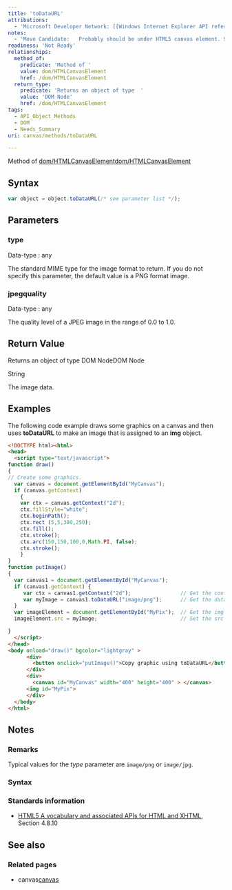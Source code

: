 ```yaml
---
title: 'toDataURL'
attributions:
  - 'Microsoft Developer Network: [[Windows Internet Explorer API reference](http://msdn.microsoft.com/en-us/library/ie/hh828809%28v=vs.85%29.aspx) Article]'
notes:
  - 'Move Candidate:   Probably should be under HTML5 canvas element. See HTML5 specification.'
readiness: 'Not Ready'
relationships:
  method_of:
    predicate: 'Method of '
    value: dom/HTMLCanvasElement
    href: /dom/HTMLCanvasElement
  return_type:
    predicate: 'Returns an object of type  '
    value: 'DOM Node'
    href: /dom/HTMLCanvasElement
tags:
  - API_Object_Methods
  - DOM
  - Needs_Summary
uri: canvas/methods/toDataURL

---
```

Method of [dom/HTMLCanvasElement](/dom/HTMLCanvasElement)[dom/HTMLCanvasElement](/dom/HTMLCanvasElement)

## Syntax

``` js
var object = object.toDataURL(/* see parameter list */);
```

## Parameters

### type

 Data-type
:   any

 The standard MIME type for the image format to return. If you do not specify this parameter, the default value is a PNG format image.

### jpegquality

 Data-type
:   any

 The quality level of a JPEG image in the range of 0.0 to 1.0.

## Return Value

Returns an object of type DOM NodeDOM Node

String

The image data.

## Examples

The following code example draws some graphics on a canvas and then uses **toDataURL** to make an image that is assigned to an **img** object.

``` html
<!DOCTYPE html><html>
<head>
  <script type="text/javascript">
function draw()
{
// Create some graphics.
  var canvas = document.getElementById("MyCanvas");
  if (canvas.getContext)
    {
    var ctx = canvas.getContext("2d");
    ctx.fillStyle="white";
    ctx.beginPath();
    ctx.rect (5,5,300,250);
    ctx.fill();
    ctx.stroke();
    ctx.arc(150,150,100,0,Math.PI, false);
    ctx.stroke();
    }
}
function putImage()
{
  var canvas1 = document.getElementById("MyCanvas");
  if (canvas1.getContext) {
     var ctx = canvas1.getContext("2d");                // Get the context for the canvas.
     var myImage = canvas1.toDataURL("image/png");      // Get the data as an image.
  }
  var imageElement = document.getElementById("MyPix");  // Get the img object.
  imageElement.src = myImage;                           // Set the src to data from the canvas.

}
  </script>
</head>
<body onload="draw()" bgcolor="lightgray" >
      <div>
        <button onclick="putImage()">Copy graphic using toDataURL</button>
      </div>
      <div>
        <canvas id="MyCanvas" width="400" height="400" > </canvas>
      <img id="MyPix">
      </div>
  </body>
</html>
```

## Notes

### Remarks

Typical values for the *type* parameter are `image/png` or `image/jpg`.

### Syntax

### Standards information

-   [HTML5 A vocabulary and associated APIs for HTML and XHTML](http://go.microsoft.com/fwlink/p/?linkid=221374), Section 4.8.10

## See also

### Related pages

-   canvas[canvas](/canvas/objects/canvas)
